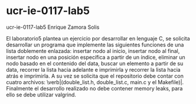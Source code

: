 # ucr-ie-0117-lab5
ucr-ie-0117-lab5
Enrique Zamora Solis

El laboratorio5 plantea un ejercicio por desarrollar en lenguaje C, se solicita desarrollar un programa que implemente las siguientes funciones de una lista doblemente enlazada:
insertar nodo al inicio, insertar nodo al final, insertar nodo en una posición específica a partir de un índice, eliminar un nodo basado en el contenido del data, buscar un elemento a partir de su data, recorrer la lista hacia adelante e imprimirla y recorrer la lista hacia atrás e imprimirla. A su vez se solicita que el repositorio debe contar con cuatro archivos: \verb|(double_list.h, double_list.c, main.c y el Makefile)|. Finalmente el desarrollo realizado no debe contener memory leaks, para ello se debe utilizar valgrind.
